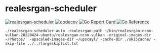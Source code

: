 # realesrgan-scheduler

[![realesrgan-scheduler](https://github.com/kmulvey/realesrgan-scheduler/actions/workflows/release_build.yml/badge.svg)](https://github.com/kmulvey/realesrgan-scheduler/actions/workflows/release_build.yml) [![codecov](https://codecov.io/gh/kmulvey/realesrgan-scheduler/branch/main/graph/badge.svg?token=XpJ5kCJzsn)](https://codecov.io/gh/kmulvey/realesrgan-scheduler) [![Go Report Card](https://goreportcard.com/badge/github.com/kmulvey/realesrgan-scheduler)](https://goreportcard.com/report/github.com/kmulvey/realesrgan-scheduler) [![Go Reference](https://pkg.go.dev/badge/github.com/kmulvey/realesrgan-scheduler.svg)](https://pkg.go.dev/github.com/kmulvey/realesrgan-scheduler)


```
./realesrgan-scheduler-auto -realesrgan-path ~/bin/realesrgan-ncnn-vulkan-20220424-ubuntu/realesrgan-ncnn-vulkan -original-images-dir ~/Photos/  -upscaled-images-dir ~/upscayl/ -cache-dir ./skipcache/ -skip-file ../../largeskiplist.txt
```
